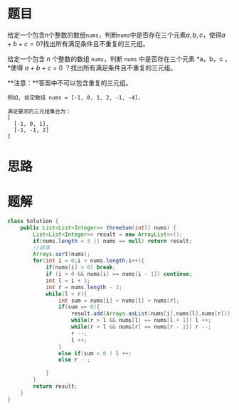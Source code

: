 # 题目

给定一个包含$n$个整数的数组`nums`，判断`nums`中是否存在三个元素$a,b,c$，使得$a+b+c=0?$找出所有满足条件且不重复的三元组。

 给定一个包含 *n* 个整数的数组 `nums`，判断 `nums` 中是否存在三个元素 *a，b，c ，*使得 *a + b + c =* 0 ？找出所有满足条件且不重复的三元组。 

 **注意：**答案中不可以包含重复的三元组。

```
例如, 给定数组 nums = [-1, 0, 1, 2, -1, -4]，

满足要求的三元组集合为：
[
  [-1, 0, 1],
  [-1, -1, 2]
]
```

# 思路





# 题解

```java
class Solution {
    public List<List<Integer>> threeSum(int[] nums) {
        List<List<Integer>> result = new ArrayList<>();
        if(nums.length < 3 || nums == null) return result;
        //排序
        Arrays.sort(nums);
        for(int i = 0;i < nums.length;i++){
            if(nums[i] > 0) break;
            if (i > 0 && nums[i] == nums[i - 1]) continue;
            int l = i + 1;
            int r = nums.length - 1;
            while(l < r){
                int sum = nums[i] + nums[l] + nums[r];
                if(sum == 0){
                    result.add(Arrays.asList(nums[i],nums[l],nums[r]));
                    while(r > l && nums[l] == nums[l + 1]) l ++;
                    while(r > l && nums[r] == nums[r - 1]) r --;
                    r --;
                    l ++;
                }
                else if(sum < 0 ) l ++;
                else r --;
                
            }
        }
        return result;
    }
}
```
